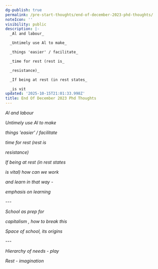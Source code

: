 ```yaml
---
dg-publish: true
permalink: /pre-start-thoughts/end-of-december-2023-phd-thoughts/
noteIcon: ''
visibility: public
description: |-
  _Al and labour_

  _Untimely use Al to make_

  _things 'easier' / facilitate_

  _time for rest (rest is_

  _resistance)_

  _If being at rest (in rest states_

  _is vit
updated: '2025-10-15T21:01:33.998Z'
title: End Of December 2023 Phd Thoughts
---
```

_Al and labour_

_Untimely use Al to make_

_things 'easier' / facilitate_

_time for rest (rest is_

_resistance)_

_If being at rest (in rest states_

_is vital) how can we work_

_and learn in that way -_

_emphasis on learning_

_---_

_School as prep for_

_capitalism , how to break this_

_Space of school, its origins_

_---_

_Hierarchy of needs - play_

_Rest - imagination_
